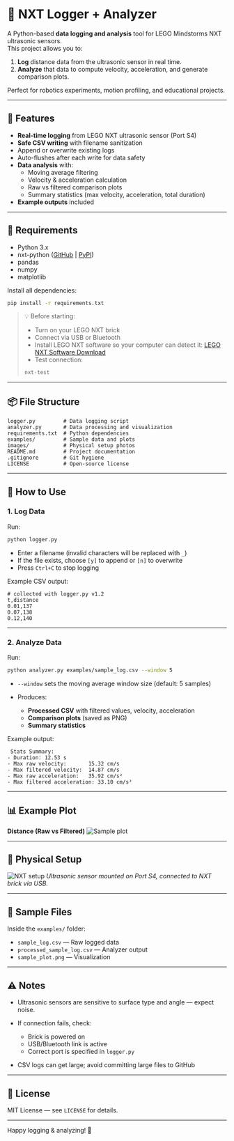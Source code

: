 # 📡 NXT Logger + Analyzer

A Python-based **data logging and analysis** tool for LEGO Mindstorms NXT ultrasonic sensors.  
This project allows you to:
1. **Log** distance data from the ultrasonic sensor in real time.
2. **Analyze** that data to compute velocity, acceleration, and generate comparison plots.

Perfect for robotics experiments, motion profiling, and educational projects.

---

## 🚀 Features

- **Real-time logging** from LEGO NXT ultrasonic sensor (Port S4)
- **Safe CSV writing** with filename sanitization
- Append or overwrite existing logs
- Auto-flushes after each write for data safety
- **Data analysis** with:
  - Moving average filtering
  - Velocity & acceleration calculation
  - Raw vs filtered comparison plots
  - Summary statistics (max velocity, acceleration, total duration)
- **Example outputs** included

---

## 🧰 Requirements

- Python 3.x  
- nxt-python ([GitHub](https://github.com/LEGO-Robotics/NXT-Python) | [PyPI](https://pypi.org/project/nxt-python/))  
- pandas  
- numpy  
- matplotlib  

Install all dependencies:

```bash
pip install -r requirements.txt
````

> 💡 Before starting:
>
> * Turn on your LEGO NXT brick
> * Connect via USB or Bluetooth
> * Install LEGO NXT software so your computer can detect it:
>   [LEGO NXT Software Download](https://education.lego.com/en-us/downloads/retiredproducts/nxt/software)
> * Test connection:
>
> ```bash
> nxt-test
> ```

---

## 📦 File Structure

```
logger.py         # Data logging script
analyzer.py       # Data processing and visualization
requirements.txt  # Python dependencies
examples/         # Sample data and plots
images/           # Physical setup photos
README.md         # Project documentation
.gitignore        # Git hygiene
LICENSE           # Open-source license
```

---

## 📝 How to Use

### 1. Log Data

Run:

```bash
python logger.py
```

* Enter a filename (invalid characters will be replaced with `_`)
* If the file exists, choose `[y]` to append or `[n]` to overwrite
* Press `Ctrl+C` to stop logging

Example CSV output:

```csv
# collected with logger.py v1.2
t,distance
0.01,137
0.07,138
0.12,140
```

---

### 2. Analyze Data

Run:

```bash
python analyzer.py examples/sample_log.csv --window 5
```

* `--window` sets the moving average window size (default: 5 samples)
* Produces:

  * **Processed CSV** with filtered values, velocity, acceleration
  * **Comparison plots** (saved as PNG)
  * **Summary statistics**

Example output:

```
 Stats Summary:
- Duration: 12.53 s
- Max raw velocity:       15.32 cm/s
- Max filtered velocity:  14.87 cm/s
- Max raw acceleration:   35.92 cm/s²
- Max filtered acceleration: 33.10 cm/s²
```

---

## 📊 Example Plot

**Distance (Raw vs Filtered)**
![Sample plot](examples/sample_plot.png)

---

## 📸 Physical Setup

![NXT setup](images/nxt_setup.jpg)
*Ultrasonic sensor mounted on Port S4, connected to NXT brick via USB.*

---

## 📁 Sample Files

Inside the `examples/` folder:

* `sample_log.csv` — Raw logged data
* `processed_sample_log.csv` — Analyzer output
* `sample_plot.png` — Visualization

---

## ⚠️ Notes

* Ultrasonic sensors are sensitive to surface type and angle — expect noise.
* If connection fails, check:

  * Brick is powered on
  * USB/Bluetooth link is active
  * Correct port is specified in `logger.py`
* CSV logs can get large; avoid committing large files to GitHub

---

## 📄 License

MIT License — see `LICENSE` for details.

---

Happy logging & analyzing! 🦾

